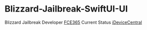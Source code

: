 # Blizzard-Jailbreak-SwiftUI-UI

Blizzard Jailbreak Developer [FCE365](https://twitter.com/CFE365)
Current Status [iDeviceCentral](https://idevicecentral.com/blizzard-jailbreak-for-ios-15-0-16-0-beta-current-status/)

